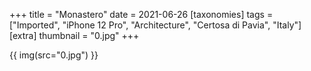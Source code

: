 +++
title = "Monastero"
date = 2021-06-26
[taxonomies]
tags = ["Imported", "iPhone 12 Pro", "Architecture", "Certosa di Pavia", "Italy"]
[extra]
thumbnail = "0.jpg"
+++

{{ img(src="0.jpg") }}
